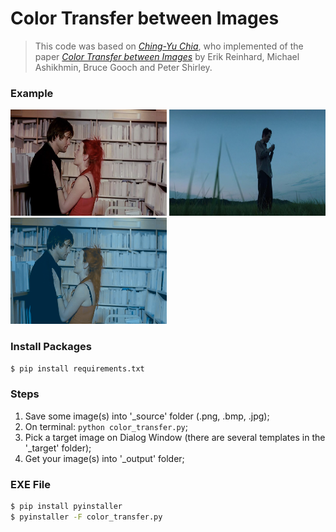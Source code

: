 Color Transfer between Images
======
> This code was based on [*Ching-Yu Chia*](https://github.com/chia56028/Color-Transfer-between-Images), who implemented of the paper [*Color Transfer between Images*](https://www.cs.tau.ac.il/~turkel/imagepapers/ColorTransfer.pdf) by Erik Reinhard, Michael Ashikhmin, Bruce Gooch and Peter Shirley.

### Example
<p float="left">
    <img src="https://github.com/alissonpina/color_transfer/blob/main/_source/eternal_sunshine_of_spotless_mind.png?raw=true" width="250" height="170" title="Source">
    <img src="https://github.com/alissonpina/color_transfer/blob/main/_target/minari.png?raw=true" width="250" height="170" title="Target">
    <img src="https://github.com/alissonpina/color_transfer/blob/main/_output/eternal_sunshine_of_spotless_mind.png" width="250" height="170" title="Output">
</p>

### Install Packages
```bash
$ pip install requirements.txt
```

### Steps
1. Save some image(s) into '_source' folder (.png, .bmp, .jpg);
2. On terminal: ```python color_transfer.py```;
3. Pick a target image on Dialog Window (there are several templates in the '_target' folder);
4. Get your image(s) into '_output' folder;

### EXE File
```bash
$ pip install pyinstaller
$ pyinstaller -F color_transfer.py
```

